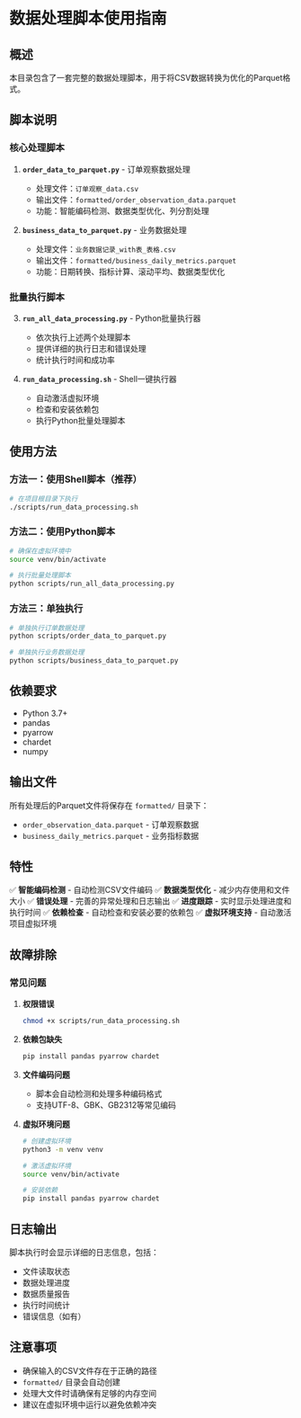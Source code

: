 # 数据处理脚本使用指南

## 概述

本目录包含了一套完整的数据处理脚本，用于将CSV数据转换为优化的Parquet格式。

## 脚本说明

### 核心处理脚本

1. **`order_data_to_parquet.py`** - 订单观察数据处理
   - 处理文件：`订单观察_data.csv`
   - 输出文件：`formatted/order_observation_data.parquet`
   - 功能：智能编码检测、数据类型优化、列分割处理

2. **`business_data_to_parquet.py`** - 业务数据处理
   - 处理文件：`业务数据记录_with表_表格.csv`
   - 输出文件：`formatted/business_daily_metrics.parquet`
   - 功能：日期转换、指标计算、滚动平均、数据类型优化

### 批量执行脚本

3. **`run_all_data_processing.py`** - Python批量执行器
   - 依次执行上述两个处理脚本
   - 提供详细的执行日志和错误处理
   - 统计执行时间和成功率

4. **`run_data_processing.sh`** - Shell一键执行器
   - 自动激活虚拟环境
   - 检查和安装依赖包
   - 执行Python批量处理脚本

## 使用方法

### 方法一：使用Shell脚本（推荐）

```bash
# 在项目根目录下执行
./scripts/run_data_processing.sh
```

### 方法二：使用Python脚本

```bash
# 确保在虚拟环境中
source venv/bin/activate

# 执行批量处理脚本
python scripts/run_all_data_processing.py
```

### 方法三：单独执行

```bash
# 单独执行订单数据处理
python scripts/order_data_to_parquet.py

# 单独执行业务数据处理
python scripts/business_data_to_parquet.py
```

## 依赖要求

- Python 3.7+
- pandas
- pyarrow
- chardet
- numpy

## 输出文件

所有处理后的Parquet文件将保存在 `formatted/` 目录下：

- `order_observation_data.parquet` - 订单观察数据
- `business_daily_metrics.parquet` - 业务指标数据

## 特性

✅ **智能编码检测** - 自动检测CSV文件编码
✅ **数据类型优化** - 减少内存使用和文件大小
✅ **错误处理** - 完善的异常处理和日志输出
✅ **进度跟踪** - 实时显示处理进度和执行时间
✅ **依赖检查** - 自动检查和安装必要的依赖包
✅ **虚拟环境支持** - 自动激活项目虚拟环境

## 故障排除

### 常见问题

1. **权限错误**
   ```bash
   chmod +x scripts/run_data_processing.sh
   ```

2. **依赖包缺失**
   ```bash
   pip install pandas pyarrow chardet
   ```

3. **文件编码问题**
   - 脚本会自动检测和处理多种编码格式
   - 支持UTF-8、GBK、GB2312等常见编码

4. **虚拟环境问题**
   ```bash
   # 创建虚拟环境
   python3 -m venv venv
   
   # 激活虚拟环境
   source venv/bin/activate
   
   # 安装依赖
   pip install pandas pyarrow chardet
   ```

## 日志输出

脚本执行时会显示详细的日志信息，包括：
- 文件读取状态
- 数据处理进度
- 数据质量报告
- 执行时间统计
- 错误信息（如有）

## 注意事项

- 确保输入的CSV文件存在于正确的路径
- `formatted/` 目录会自动创建
- 处理大文件时请确保有足够的内存空间
- 建议在虚拟环境中运行以避免依赖冲突